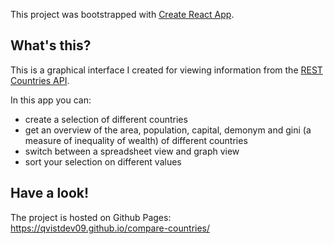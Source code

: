 This project was bootstrapped with [Create React App](https://github.com/facebook/create-react-app).

## What's this?

This is a graphical interface I created for viewing information from the [REST Countries API](https://restcountries.eu/).

In this app you can:
* create a selection of different countries
* get an overview of the area, population, capital, demonym and gini (a measure of inequality of wealth) of different countries
* switch between a spreadsheet view and graph view
* sort your selection on different values

## Have a look!

The project is hosted on Github Pages:
https://qvistdev09.github.io/compare-countries/
